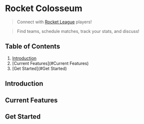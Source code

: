 # Rocket Colosseum
> Connect with [Rocket League](https://rocketleaguegame.com/ "Rocket League Official Site") players!

> Find teams, schedule matches, track your stats, and discuss!

## Table of Contents
  1. [Introduction](#Introduction)
  1. [Current Features](#Current Features)
  1. [Get Started](#Get Started)

## Introduction

## Current Features

## Get Started
